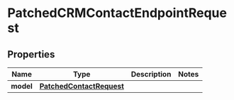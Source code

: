 
# PatchedCRMContactEndpointRequest

## Properties
Name | Type | Description | Notes
------------ | ------------- | ------------- | -------------
**model** | [**PatchedContactRequest**](PatchedContactRequest.md) |  | 




